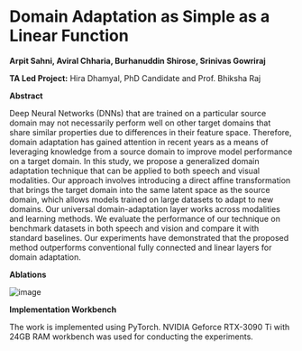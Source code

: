 # Domain Adaptation as Simple as a Linear Function

**Arpit Sahni, Aviral Chharia, Burhanuddin Shirose, Srinivas Gowriraj**

**TA Led Project:** Hira Dhamyal, PhD Candidate and Prof. Bhiksha Raj

**Abstract**

Deep Neural Networks (DNNs) that are trained on a particular source domain may not necessarily perform well on other target domains that share similar properties due to differences in their feature space. Therefore, domain adaptation has gained attention in recent years as a means of leveraging knowledge from a source domain to improve model performance on a target domain. In this study, we propose a generalized domain adaptation technique that can be applied to both speech and visual modalities. Our approach involves introducing a direct affine transformation that brings the target domain into the same latent space as the source domain, which allows models trained on large datasets to adapt to new domains. Our universal domain-adaptation layer works across modalities and learning methods. We evaluate the performance of our technique on benchmark datasets in both speech and vision and compare it with standard baselines. Our experiments have demonstrated that the proposed method outperforms conventional fully connected and linear layers for domain adaptation.

**Ablations**

![image](https://user-images.githubusercontent.com/62457915/235062877-938db197-4e4c-4012-878b-12b2d0fce244.png)

**Implementation Workbench**

The work is implemented using PyTorch. NVIDIA Geforce RTX-3090 Ti with 24GB RAM workbench was used for conducting the experiments.
